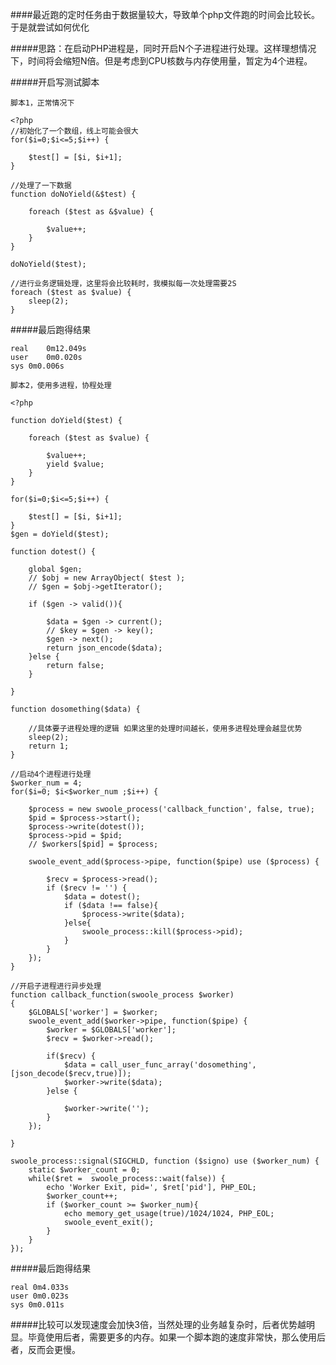 ####最近跑的定时任务由于数据量较大，导致单个php文件跑的时间会比较长。于是就尝试如何优化

#####思路：在启动PHP进程是，同时开启N个子进程进行处理。这样理想情况下，时间将会缩短N倍。但是考虑到CPU核数与内存使用量，暂定为4个进程。

#####开启写测试脚本

    脚本1，正常情况下

    <?php
    //初始化了一个数组，线上可能会很大
    for($i=0;$i<=5;$i++) {

        $test[] = [$i, $i+1];
    }

    //处理了一下数据
    function doNoYield(&$test) {

        foreach ($test as &$value) {

            $value++;
        }
    }

    doNoYield($test);

    //进行业务逻辑处理，这里将会比较耗时，我模拟每一次处理需要2S
    foreach ($test as $value) {
        sleep(2);
    }

#####最后跑得结果

    real    0m12.049s
    user    0m0.020s
    sys 0m0.006s

    脚本2，使用多进程，协程处理

    <?php

    function doYield($test) {

        foreach ($test as $value) {

            $value++;
            yield $value;
        }
    }

    for($i=0;$i<=5;$i++) {

        $test[] = [$i, $i+1];
    }
    $gen = doYield($test);

    function dotest() {

        global $gen;
        // $obj = new ArrayObject( $test );
        // $gen = $obj->getIterator();

        if ($gen -> valid()){

            $data = $gen -> current();
            // $key = $gen -> key();
            $gen -> next();
            return json_encode($data);
        }else {
            return false;
        }

    }

    function dosomething($data) {

        //具体要子进程处理的逻辑 如果这里的处理时间越长，使用多进程处理会越显优势
        sleep(2);
        return 1;
    }

    //启动4个进程进行处理
    $worker_num = 4;
    for($i=0; $i<$worker_num ;$i++) {

        $process = new swoole_process('callback_function', false, true);
        $pid = $process->start();
        $process->write(dotest());
        $process->pid = $pid;
        // $workers[$pid] = $process;

        swoole_event_add($process->pipe, function($pipe) use ($process) {

            $recv = $process->read();
            if ($recv != '') {
                $data = dotest();
                if ($data !== false){
                    $process->write($data);
                }else{
                    swoole_process::kill($process->pid);
                }
            }
        });
    }

    //开启子进程进行异步处理
    function callback_function(swoole_process $worker)
    {
        $GLOBALS['worker'] = $worker;
        swoole_event_add($worker->pipe, function($pipe) {
            $worker = $GLOBALS['worker'];
            $recv = $worker->read();

            if($recv) {
                $data = call_user_func_array('dosomething', [json_decode($recv,true)]);
                $worker->write($data);
            }else {

                $worker->write('');
            }
        });

    }

    swoole_process::signal(SIGCHLD, function ($signo) use ($worker_num) {
        static $worker_count = 0;
        while($ret =  swoole_process::wait(false)) {
            echo 'Worker Exit, pid=', $ret['pid'], PHP_EOL;
            $worker_count++;
            if ($worker_count >= $worker_num){
                echo memory_get_usage(true)/1024/1024, PHP_EOL;
                swoole_event_exit();
            }
        }
    });

#####最后跑得结果

    real 0m4.033s
    user 0m0.023s
    sys 0m0.011s

#####比较可以发现速度会加快3倍，当然处理的业务越复杂时，后者优势越明显。毕竟使用后者，需要更多的内存。如果一个脚本跑的速度非常快，那么使用后者，反而会更慢。





